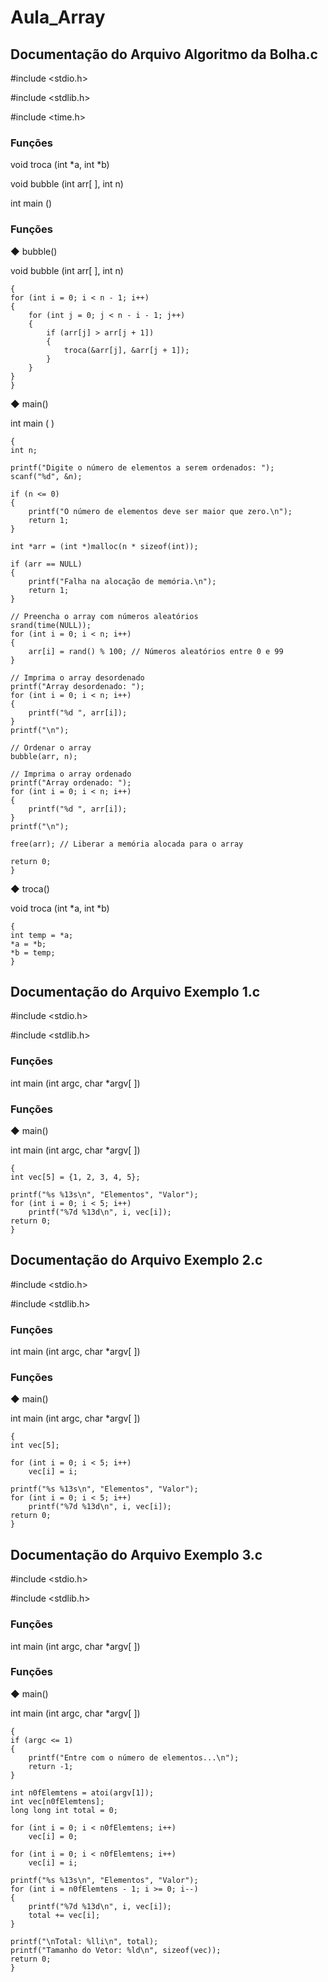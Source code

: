 # Aula_Array

## Documentação do Arquivo Algoritmo da Bolha.c

#include <stdio.h>

#include <stdlib.h>

#include <time.h>

### Funções
void 	troca (int *a, int *b)

void 	bubble (int arr[ ], int n)

int 	main ()
 
### Funções
◆ bubble()

void bubble	(int arr[ ], int n)	

    {
    for (int i = 0; i < n - 1; i++)
    {
        for (int j = 0; j < n - i - 1; j++)
        {
            if (arr[j] > arr[j + 1])
            {
                troca(&arr[j], &arr[j + 1]);
            }
        }
    }
    }

◆ main()

int main ( )	
    
    {
    int n;
 
    printf("Digite o número de elementos a serem ordenados: ");
    scanf("%d", &n);
 
    if (n <= 0)
    {
        printf("O número de elementos deve ser maior que zero.\n");
        return 1;
    }
 
    int *arr = (int *)malloc(n * sizeof(int));
 
    if (arr == NULL)
    {
        printf("Falha na alocação de memória.\n");
        return 1;
    }
 
    // Preencha o array com números aleatórios
    srand(time(NULL));
    for (int i = 0; i < n; i++)
    {
        arr[i] = rand() % 100; // Números aleatórios entre 0 e 99
    }
 
    // Imprima o array desordenado
    printf("Array desordenado: ");
    for (int i = 0; i < n; i++)
    {
        printf("%d ", arr[i]);
    }
    printf("\n");
 
    // Ordenar o array
    bubble(arr, n);
 
    // Imprima o array ordenado
    printf("Array ordenado: ");
    for (int i = 0; i < n; i++)
    {
        printf("%d ", arr[i]);
    }
    printf("\n");
 
    free(arr); // Liberar a memória alocada para o array
 
    return 0;
    }
    
◆ troca()

void troca (int *a, int *b)
    
    {
    int temp = *a;
    *a = *b;
    *b = temp;
    }



## Documentação do Arquivo Exemplo 1.c

#include <stdio.h>

#include <stdlib.h>

### Funções
int main (int argc, char *argv[ ])
 
### Funções
◆ main()

int main (int argc, char *argv[ ]) 
    
    {
    int vec[5] = {1, 2, 3, 4, 5};
 
    printf("%s %13s\n", "Elementos", "Valor");
    for (int i = 0; i < 5; i++)
        printf("%7d %13d\n", i, vec[i]);
    return 0;
    }



## Documentação do Arquivo Exemplo 2.c

#include <stdio.h>

#include <stdlib.h>

### Funções
int main (int argc, char *argv[ ])
 
### Funções
◆ main()

int main (int argc, char *argv[ ])
     
    {
    int vec[5];
 
    for (int i = 0; i < 5; i++)
        vec[i] = i;
 
    printf("%s %13s\n", "Elementos", "Valor");
    for (int i = 0; i < 5; i++)
        printf("%7d %13d\n", i, vec[i]);
    return 0;
    }



## Documentação do Arquivo Exemplo 3.c

#include <stdio.h>

#include <stdlib.h>

### Funções
int main (int argc, char *argv[ ])
 
### Funções
◆ main()

int main	(int argc, char *argv[ ])		
    
    {
    if (argc <= 1)
    {
        printf("Entre com o número de elementos...\n");
        return -1;
    }
 
    int n0fElemtens = atoi(argv[1]);
    int vec[n0fElemtens];
    long long int total = 0;
 
    for (int i = 0; i < n0fElemtens; i++)
        vec[i] = 0;
 
    for (int i = 0; i < n0fElemtens; i++)
        vec[i] = i;
 
    printf("%s %13s\n", "Elementos", "Valor");
    for (int i = n0fElemtens - 1; i >= 0; i--)
    {
        printf("%7d %13d\n", i, vec[i]);
        total += vec[i];
    }
 
    printf("\nTotal: %lli\n", total);
    printf("Tamanho do Vetor: %ld\n", sizeof(vec));
    return 0;
    }
